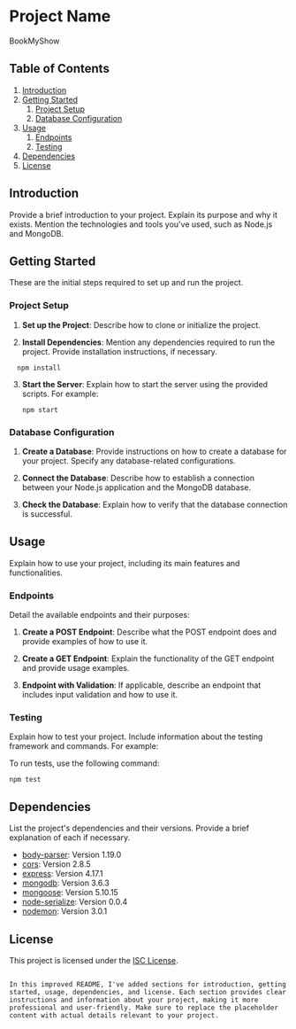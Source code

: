 
# Project Name

BookMyShow

## Table of Contents

1. [Introduction](#introduction)
2. [Getting Started](#getting-started)
    1. [Project Setup](#project-setup)
    2. [Database Configuration](#database-configuration)
3. [Usage](#usage)
    1. [Endpoints](#endpoints)
    2. [Testing](#testing)
4. [Dependencies](#dependencies)
5. [License](#license)

## Introduction

Provide a brief introduction to your project. Explain its purpose and why it exists. Mention the technologies and tools you've used, such as Node.js and MongoDB.

## Getting Started

These are the initial steps required to set up and run the project.

### Project Setup

1. **Set up the Project**: Describe how to clone or initialize the project.

2. **Install Dependencies**: Mention any dependencies required to run the project. Provide installation instructions, if necessary.

 ```shell
   npm install
   ```

3. **Start the Server**: Explain how to start the server using the provided scripts. For example:

   ```shell
   npm start
   ```

### Database Configuration

1. **Create a Database**: Provide instructions on how to create a database for your project. Specify any database-related configurations.

2. **Connect the Database**: Describe how to establish a connection between your Node.js application and the MongoDB database.

3. **Check the Database**: Explain how to verify that the database connection is successful.

## Usage

Explain how to use your project, including its main features and functionalities.

### Endpoints

Detail the available endpoints and their purposes:

1. **Create a POST Endpoint**: Describe what the POST endpoint does and provide examples of how to use it.

2. **Create a GET Endpoint**: Explain the functionality of the GET endpoint and provide usage examples.

3. **Endpoint with Validation**: If applicable, describe an endpoint that includes input validation and how to use it.

### Testing

Explain how to test your project. Include information about the testing framework and commands. For example:

To run tests, use the following command:

```shell
npm test
```

## Dependencies

List the project's dependencies and their versions. Provide a brief explanation of each if necessary.

- [body-parser](https://www.npmjs.com/package/body-parser): Version 1.19.0
- [cors](https://www.npmjs.com/package/cors): Version 2.8.5
- [express](https://www.npmjs.com/package/express): Version 4.17.1
- [mongodb](https://www.npmjs.com/package/mongodb): Version 3.6.3
- [mongoose](https://www.npmjs.com/package/mongoose): Version 5.10.15
- [node-serialize](https://www.npmjs.com/package/node-serialize): Version 0.0.4
- [nodemon](https://www.npmjs.com/package/nodemon): Version 3.0.1

## License

This project is licensed under the [ISC License](LICENSE.md).
```

In this improved README, I've added sections for introduction, getting started, usage, dependencies, and license. Each section provides clear instructions and information about your project, making it more professional and user-friendly. Make sure to replace the placeholder content with actual details relevant to your project.
